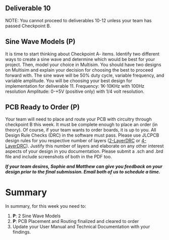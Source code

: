 ## Deliverable 10
NOTE: You cannot proceed to deliverables 10-12 unless your team has passed Checkpoint B.
## Sine Wave Models (P)
It is time to start thinking about Checkpoint A- items. Identify two different ways to create a sine wave and determine which would be best for your project. Then, model your choice in Multisim. You should have two designs on Multisim and explain your decision for choosing the best to proceed forward with. The sine wave will be 50% duty cycle, variable frequency, and variable amplitude.  You will be choosing your best design for implementation for deliverable 11.
Frequency: 1K-10KHz with 100Hz resolution
Amplitude: 0-+5V (positive only) with 1/4 volt resolution.

## PCB Ready to Order (P)
Your team will need to place and route your PCB with circuitry through checkpoint B this week. It must be complete enough to place an order (in theory). Of course, if your team wants to order boards, it is up to you. 
All Design Rule Checks (DRC) in the software must pass. Please use JLCPCB design rules for you respective number of layers ([2-LayerDRC](https://github.com/Herring-UGAECSE-2920-S23/Deliverables_S2023/blob/main/Resources/jlcpcb2layer.dru) or [4-LayerDRC](https://github.com/Herring-UGAECSE-2920-S23/Deliverables_S2023/blob/main/Resources/jlcpcb4layer.dru)). Justify this number of layers and elaborate on any other interest aspects of your design in you documentation. Please submit a .sch and .brd file and include screenshots of both in the PDF too.

***If your team desires, Sophie and Matthew can give you feedback on your design prior to the final submission. Email both of us to schedule a time.***

# Summary

In summary, for this week you need to:

1. **P**: 2 Sine Wave Models
2. **P**: PCB Placement and Routing finalized and cleared to order
3. Update your User Manual and Technical Documentation with your findings.
